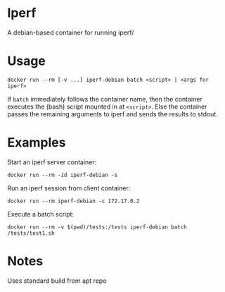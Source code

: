 # Iperf

A debian-based container for running iperf/

# Usage
```
docker run --rm [-v ...] iperf-debian batch <script> | <args for iperf>
```

If `batch` immediately follows the container name, then the container
executes the (bash) script mounted in at `<script>`.
Else the container passes the remaining arguments to iperf
and sends the results to stdout.

# Examples

Start an iperf server container:
```
docker run --rm -id iperf-debian -s
```

Run an iperf session from client container:
```
docker run --rm iperf-debian -c 172.17.0.2 
```

Execute a batch script:
```
docker run --rm -v $(pwd)/tests:/tests iperf-debian batch /tests/test1.sh
```


# Notes

Uses standard build from apt repo
